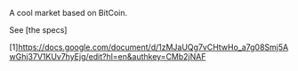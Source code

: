 A cool market based on BitCoin.

See [the specs]

[1]https://docs.google.com/document/d/1zMJaUQg7vCHtwHo_a7g08Smj5AwGhj37V1KUv7hyEjg/edit?hl=en&authkey=CMb2jNAF